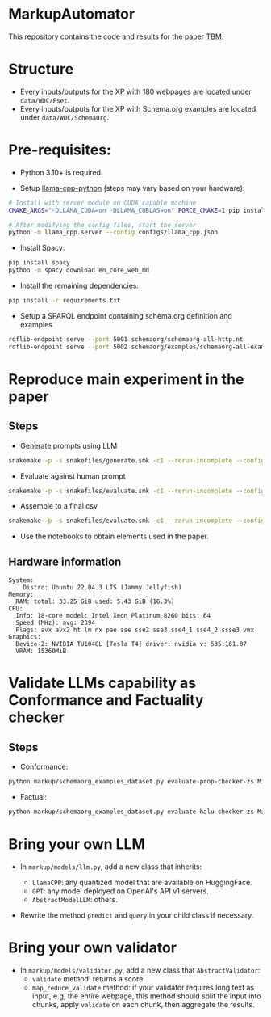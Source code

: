 # MarkupAutomator
This repository contains the code and results for the paper [TBM]().

# Structure

- Every inputs/outputs for the XP with 180 webpages are located under `data/WDC/Pset`.
- Every inputs/outputs for the XP with Schema.org examples are located under `data/WDC/SchemaOrg`.

# Pre-requisites:

- Python 3.10+ is required.

- Setup [llama-cpp-python](https://llama-cpp-python.readthedocs.io/en/stable/server/) (steps may vary based on your hardware):
```bash
# Install with server module on CUDA capable machine
CMAKE_ARGS="-DLLAMA_CUDA=on -DLLAMA_CUBLAS=on" FORCE_CMAKE=1 pip install -U "llama-cpp-python[server]" --force-reinstall --no-deps --no-cache-dir

# After modifying the config files, start the server
python -m llama_cpp.server --config configs/llama_cpp.json
```

- Install Spacy:
```bash
pip install spacy
python -m spacy download en_core_web_md
```

- Install the remaining dependencies:
```bash
pip install -r requirements.txt
```

- Setup a SPARQL endpoint containing schema.org definition and examples
```bash
rdflib-endpoint serve --port 5001 schemaorg/schemaorg-all-http.nt
rdflib-endpoint serve --port 5002 schemaorg/examples/schemaorg-all-examples.ttl
```

# Reproduce main experiment in the paper

## Steps
- Generate prompts using LLM
```bash
snakemake -p -s snakefiles/generate.smk -c1 --rerun-incomplete --config data_dir=data/WDC/Pset prompt_template=text2kg_prompt3
```

- Evaluate against human prompt
```bash
snakemake -p -s snakefiles/evaluate.smk -c1 --rerun-incomplete --config data_dir=data/WDC/Pset prompt_template=text2kg_prompt3
```

- Assemble to a final csv
```bash
snakemake -p -s snakefiles/evaluate.smk -c1 --rerun-incomplete --config data_dir=data/WDC/Pset prompt_template=text2kg_prompt3
```

- Use the notebooks to obtain elements used in the paper.

## Hardware information

```
System:
    Distro: Ubuntu 22.04.3 LTS (Jammy Jellyfish)
Memory:
  RAM: total: 33.25 GiB used: 5.43 GiB (16.3%)
CPU:
  Info: 18-core model: Intel Xeon Platinum 8260 bits: 64 
  Speed (MHz): avg: 2394 
  Flags: avx avx2 ht lm nx pae sse sse2 sse3 sse4_1 sse4_2 ssse3 vmx
Graphics:
  Device-2: NVIDIA TU104GL [Tesla T4] driver: nvidia v: 535.161.07
  VRAM: 15360MiB
```

# Validate LLMs capability as Conformance and Factuality checker

## Steps

- Conformance:
```bash
python markup/schemaorg_examples_dataset.py evaluate-prop-checker-zs Mixtral_8x7B_Instruct schemaorg/examples/semantic.parquet .tmp/prop_checks_zs_mixtral_p --template=prompts/validation/semantic.json
```

- Factual:
```bash
python markup/schemaorg_examples_dataset.py evaluate-halu-checker-zs Mixtral_8x7B_Instruct schemaorg/examples/factual-simple.parquet data/WDC/SchemaOrg/halu_checks_zs_simple_mixtral_p --template=prompts/validation/factua_p_.json
```

# Bring your own LLM

- In `markup/models/llm.py`, add a new class that inherits:
    - `LlamaCPP`: any quantized model that are available on HuggingFace.
    - `GPT`: any model deployed on OpenAI's API v1 servers. 
    - `AbstractModelLLM`: others.

- Rewrite the method `predict` and `query` in your child class if necessary.

# Bring your own validator

- In `markup/models/validator.py`, add a new class that `AbstractValidator`:
  - `validate` method: returns a score
  - `map_reduce_validate` method: if your validator requires long text as input, e.g, the entire webpage, this method should split the input into chunks, apply `validate` on each chunk, then aggregate the results.

